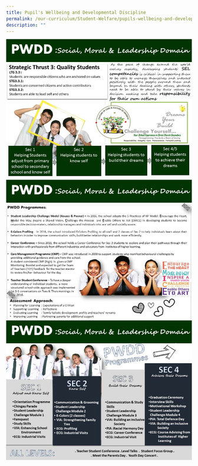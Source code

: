 ```yaml
---
title: Pupil's Wellbeing and Developmental Discipline
permalink: /our-curriculum/Student-Welfare/pupils-wellbeing-and-developmental-discipline/
description: ""
---
```

![](/images/Slide17.jpeg)
![](/images/Slide18.jpeg)
![](/images/Slide19.jpeg)